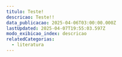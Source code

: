 ```yaml
---
titulo: Teste!
descricao: Teste!!
data_publicacao: 2025-04-06T03:00:00.000Z
lastUpdated: 2025-04-07T19:55:03.597Z
modo_exibicao_index: descricao
relatedCategorias:
  - literatura
---
```


